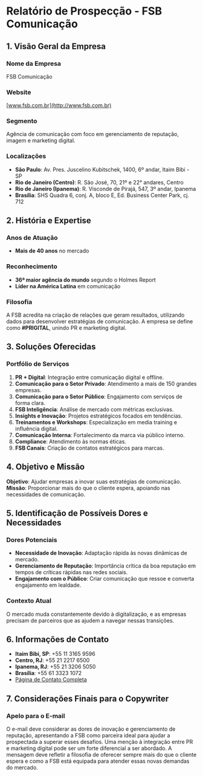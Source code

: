 # Relatório de Prospecção - FSB Comunicação

## 1. Visão Geral da Empresa
### Nome da Empresa
FSB Comunicação

### Website
[www.fsb.com.br](http://www.fsb.com.br)

### Segmento
Agência de comunicação com foco em gerenciamento de reputação, imagem e marketing digital.

### Localizações
- **São Paulo**: Av. Pres. Juscelino Kubitschek, 1400, 6º andar, Itaim Bibi - SP
- **Rio de Janeiro (Centro)**: R. São José, 70, 21º e 22° andares, Centro
- **Rio de Janeiro (Ipanema)**: R. Visconde de Pirajá, 547, 3º andar, Ipanema
- **Brasília**: SHS Quadra 6, conj. A, bloco E, Ed. Business Center Park, cj. 712

## 2. História e Expertise
### Anos de Atuação
- **Mais de 40 anos** no mercado

### Reconhecimento
- **36ª maior agência do mundo** segundo o Holmes Report
- **Líder na América Latina** em comunicação

### Filosofia
A FSB acredita na criação de relações que geram resultados, utilizando dados para desenvolver estratégias de comunicação. A empresa se define como **#PRIGITAL**, unindo PR e marketing digital.

## 3. Soluções Oferecidas
### Portfólio de Serviços
1. **PR + Digital**: Integração entre comunicação digital e offline.
2. **Comunicação para o Setor Privado**: Atendimento a mais de 150 grandes empresas.
3. **Comunicação para o Setor Público**: Engajamento com serviços de forma clara.
4. **FSB Inteligência**: Análise de mercado com métricas exclusivas.
5. **Insights e Inovação**: Projetos estratégicos focados em tendências.
6. **Treinamentos e Workshops**: Especialização em media training e influência digital.
7. **Comunicação Interna**: Fortalecimento da marca via público interno.
8. **Compliance**: Atendimento às normas éticas.
9. **FSB Canais**: Criação de contatos estratégicos para marcas.

## 4. Objetivo e Missão
**Objetivo**: Ajudar empresas a inovar suas estratégias de comunicação.  
**Missão**: Proporcionar mais do que o cliente espera, apoiando nas necessidades de comunicação.

## 5. Identificação de Possíveis Dores e Necessidades
### Dores Potenciais
- **Necessidade de Inovação**: Adaptação rápida às novas dinâmicas de mercado.
- **Gerenciamento de Reputação**: Importância crítica da boa reputação em tempos de críticas rápidas nas redes sociais.
- **Engajamento com o Público**: Criar comunicação que ressoe e converta engajamento em lealdade.

### Contexto Atual
O mercado muda constantemente devido à digitalização, e as empresas precisam de parceiros que as ajudem a navegar nessas transições.

## 6. Informações de Contato
- **Itaim Bibi, SP**: +55 11 3165 9596
- **Centro, RJ**: +55 21 2217 6500
- **Ipanema, RJ**: +55 21 3206 5050
- **Brasília**: +55 61 3323 1072
- [Página de Contato Completa](https://www.fsb.com.br/contato/)

## 7. Considerações Finais para o Copywriter
### Apelo para o E-mail
O e-mail deve considerar as dores de inovação e gerenciamento de reputação, apresentando a FSB como parceira ideal para ajudar a prospectada a superar esses desafios. Uma menção à integração entre PR e marketing digital pode ser um forte diferencial a ser abordado. A mensagem deve refletir a filosofia de oferecer sempre mais do que o cliente espera e como a FSB está equipada para atender essas novas demandas do mercado.